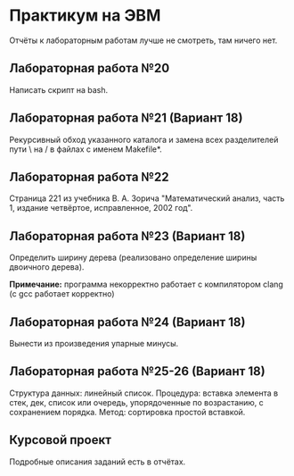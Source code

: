 # Практикум на ЭВМ

Отчёты к лабораторным работам лучше не смотреть, там ничего нет.

## Лабораторная работа №20

Написать скрипт на bash.

## Лабораторная работа №21 (Вариант 18)

Рекурсивный обход указанного каталога и замена всех разделителей пути \ на / в файлах с именем Makefile*.

## Лабораторная работа №22

Страница 221 из учебника В. А. Зорича "Математический анализ, часть 1, издание четвёртое, исправленное, 2002 год".

## Лабораторная работа №23 (Вариант 18)

Определить ширину дерева (реализовано определение ширины двоичного дерева).

**Примечание:** программа некорректно работает с компилятором clang (с gcc работает корректно)

## Лабораторная работа №24 (Вариант 18)

Вынести из произведения упарные минусы.

## Лабораторная работа №25-26 (Вариант 18)

Структура данных: линейный список.
Процедура: вставка элемента в стек, дек, список или очередь, упорядоченные по возрастанию, с сохранением порядка.
Метод: сортировка простой вставкой.

## Курсовой проект

Подробные описания заданий есть в отчётах.
